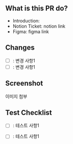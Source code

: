 ## What is this PR do?
- Introduction: 
- Notion Ticket: notion link
- Figma: figma link

## Changes
- [ ] : 변경 사항1
- [ ] : 변경 사항1

## Screenshot
이미지 첨부

## Test Checklist
- [ ] : 테스트 사항1
- [ ] : 테스트 사항1

